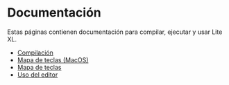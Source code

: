 # Documentación

Estas páginas contienen documentación para compilar, ejecutar y usar Lite XL.

- [Compilación](/en/documentation/build)
- [Mapa de teclas (MacOS)](/en/documentation/keymap-macos)
- [Mapa de teclas](/en/documentation/keymap)
- [Uso del editor](/en/documentation/usage)
